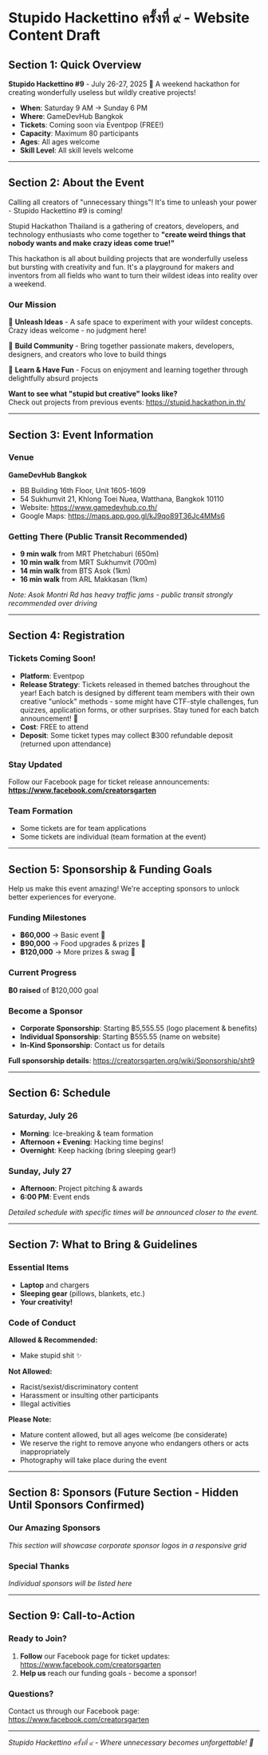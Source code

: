 # Stupido Hackettino ครั้งที่ ๙ - Website Content Draft

## Section 1: Quick Overview

**Stupido Hackettino #9** - July 26-27, 2025 🚀
A weekend hackathon for creating wonderfully useless but wildly creative projects!

- **When**: Saturday 9 AM → Sunday 6 PM  
- **Where**: GameDevHub Bangkok  
- **Tickets**: Coming soon via Eventpop (FREE!)  
- **Capacity**: Maximum 80 participants
- **Ages**: All ages welcome
- **Skill Level**: All skill levels welcome

---

## Section 2: About the Event

Calling all creators of "unnecessary things"! It's time to unleash your power - Stupido Hackettino #9 is coming!

Stupid Hackathon Thailand is a gathering of creators, developers, and technology enthusiasts who come together to **"create weird things that nobody wants and make crazy ideas come true!"**

This hackathon is all about building projects that are wonderfully useless but bursting with creativity and fun. It's a playground for makers and inventors from all fields who want to turn their wildest ideas into reality over a weekend.

### Our Mission

🚀 **Unleash Ideas** - A safe space to experiment with your wildest concepts. Crazy ideas welcome - no judgment here!

🤝 **Build Community** - Bring together passionate makers, developers, designers, and creators who love to build things

🎉 **Learn & Have Fun** - Focus on enjoyment and learning together through delightfully absurd projects

**Want to see what "stupid but creative" looks like?**  
Check out projects from previous events: https://stupid.hackathon.in.th/


---

## Section 3: Event Information

### Venue
**GameDevHub Bangkok**
- BB Building 16th Floor, Unit 1605-1609
- 54 Sukhumvit 21, Khlong Toei Nuea, Watthana, Bangkok 10110
- Website: https://www.gamedevhub.co.th/
- Google Maps: https://maps.app.goo.gl/kJ9qo89T36Jc4MMs6

### Getting There (Public Transit Recommended)
- **9 min walk** from MRT Phetchaburi (650m)
- **10 min walk** from MRT Sukhumvit (700m)  
- **14 min walk** from BTS Asok (1km)
- **16 min walk** from ARL Makkasan (1km)

*Note: Asok Montri Rd has heavy traffic jams - public transit strongly recommended over driving*

---

## Section 4: Registration

### Tickets Coming Soon!
- **Platform**: Eventpop  
- **Release Strategy**: Tickets released in themed batches throughout the year! Each batch is designed by different team members with their own creative "unlock" methods - some might have CTF-style challenges, fun quizzes, application forms, or other surprises. Stay tuned for each batch announcement! 🎲
- **Cost**: FREE to attend
- **Deposit**: Some ticket types may collect ฿300 refundable deposit (returned upon attendance)

### Stay Updated
Follow our Facebook page for ticket release announcements:  
**https://www.facebook.com/creatorsgarten**

### Team Formation
- Some tickets are for team applications
- Some tickets are individual (team formation at the event)

---

## Section 5: Sponsorship & Funding Goals

Help us make this event amazing! We're accepting sponsors to unlock better experiences for everyone.

### Funding Milestones
- **฿60,000** → Basic event 🎯
- **฿90,000** → Food upgrades & prizes 🎯
- **฿120,000** → More prizes & swag 🎯

### Current Progress
**฿0 raised** of ฿120,000 goal

### Become a Sponsor
- **Corporate Sponsorship**: Starting ฿5,555.55 (logo placement & benefits)
- **Individual Sponsorship**: Starting ฿555.55 (name on website)
- **In-Kind Sponsorship**: Contact us for details

**Full sponsorship details**: https://creatorsgarten.org/wiki/Sponsorship/sht9

---

## Section 6: Schedule

### Saturday, July 26
- **Morning**: Ice-breaking & team formation
- **Afternoon + Evening**: Hacking time begins!
- **Overnight**: Keep hacking (bring sleeping gear!)

### Sunday, July 27  
- **Afternoon**: Project pitching & awards
- **6:00 PM**: Event ends

*Detailed schedule with specific times will be announced closer to the event.*


---

## Section 7: What to Bring & Guidelines

### Essential Items
- **Laptop** and chargers
- **Sleeping gear** (pillows, blankets, etc.)
- **Your creativity!**

### Code of Conduct

**Allowed & Recommended:**
- Make stupid shit ✨

**Not Allowed:**
- Racist/sexist/discriminatory content
- Harassment or insulting other participants  
- Illegal activities

**Please Note:**
- Mature content allowed, but all ages welcome (be considerate)
- We reserve the right to remove anyone who endangers others or acts inappropriately
- Photography will take place during the event


---

## Section 8: Sponsors (Future Section - Hidden Until Sponsors Confirmed)

### Our Amazing Sponsors
*This section will showcase corporate sponsor logos in a responsive grid*

### Special Thanks
*Individual sponsors will be listed here*

---

## Section 9: Call-to-Action

### Ready to Join?
1. **Follow** our Facebook page for ticket updates: https://www.facebook.com/creatorsgarten
2. **Help us** reach our funding goals - become a sponsor!

### Questions?
Contact us through our Facebook page: https://www.facebook.com/creatorsgarten

---

*Stupido Hackettino ครั้งที่ ๙ - Where unnecessary becomes unforgettable! 🚀*